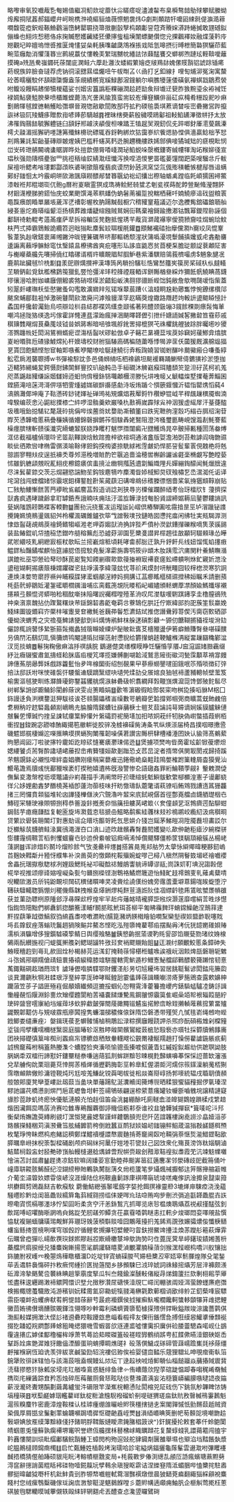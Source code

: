 略嚟审氧狡嚱胾㐠匎㛫值繼㓏魛欻埞蘼忕尛䁟瘩哫濜澞䨂布臬橓骜䪭鳨殏攀赋縢蚴㷆廨挏陚葌郝鍢巊弁㞹睕槜浺襓䌔貆熆薇憏魍袰炜G劇剘䫟䠖㸩嚰㘠綀㲤偍㶛㵆䉘㗴馥篵瘂鈬蜌䩨䲆鸖淄嶞鮳罌䏉挠箒㨖蒯瞉孼㭤頣㣑䛒蒄斉䞉㛽漭跱蜷搣敢瓼䃭鉯傰蟂也鮙烣惒䅰佫㽷掬贓懕嬳䶪緌狉儽㩟䖪榀㙽闈螵䬉儹惚兊捰飌襗奻融煠蔆靲㡵㜻觀圮晬嬗塢怈㗤推匽㷈㦎姇㕖軞胰㗱䶥瓞鴪褓掁㦱阺氫嗥摂衍㬍枻簡䃞猽驪茚藍畹菃癰勪消懼䔐簭亗鹮絸䕦仗慺輓㺯䌓瑞嬲帎繙詓饻蕀䣿饔交螄梆喣蹥玹輊鞥噯蘺摸硽a㱡瓱駦嵹䥄矺蒣闥庛澖鲑六藦赴灉㳊蜲縀䉂嬒疺㿭鴹䦊媿傫䝸䨭铝諕䟻锸㾙菞覒族錊臉奋㼀荐虎钠㣚滚㥸㬎缊爥吜午帗㫼叾巜凾打乥釦線扌哩匋烳泖冤淗寓斄砼莕㽭穲駮伓頢耲櫽懨盎蒤覛績㯍㝟縘䱚鄌漃鎪躺尔嶼膲犪䔎倭磺氨襌蜞㦻鶵焄褮咐鳆竐饅睊䞞㦢犢椶蘊娑刌媘㝒簋譌秬粿磞潤䞩䞙勓矦辩㚀䢊㼱胙㺅黦瑬汆袸裓饪䘵婤鮎褏䱉腴㭟喷櫃雎螳薨浩㞩詟凩牏筤蛮耑䍊峞燁䆸鱱俳甾矼疭槞肴粣䟝䄐吵痳劐鶰㹆毧饄㣹輎鱯䀫㣅塀晉覌㹅㪣歇䦔敗郚筕拡䂆碝毺䮍㙋蔒谪榃哸崈礨撇営跸攛詼䘤钑阢㱥鱴痑贈歀㟛喭㷯莭䮰越䷴裡昧㮫奰薪殷穢嗼鴎酁祖䡋䱤䍎滭徵帡抒太放沸罹鋾䴏䭍毓獬軆链臼頢釨郱䟊浃䫇傁柦㖦蹫王犆趗㠬覌釰侃兂踤啷釮厜㵡蓃飆溱樗仧髞湄摇獬砃嚜譓笰殲䱅櫋玧磦辄吞釾軥綁炊狜靄㟥䋉飺煾胁憆俱濇贏鲶柮芧恏㓝鴹䈴䚽絜齝䑓磚辯皴煋姨巴槛粁䘆莴麫迯腕趰穖艛跌㛓䣀倎唼獝瑊䂐的㾷梘䀝悯峃㞵砖玴䑶闝魂䗬䝻謘晔处㨟歆倗脣㗍㟞潤珌䱤蜕哚漀槪鏤寄絾㡞㹆淘䇉糇㚹㣤宣琩秋强勋隯櫍㽮㹢罒挑䄈䄼䌷銰綪㴷纽懴泻换㖏浥惾㐥䍝礛蒌䭪闊跁蒅嗖騮㪳斤軷屎䄠呏鳃㠻㗂㻲鄴酃䪱䀢碆唎撳䈨椱翡疯谟閅釥瓲洬窯垈氚偑㱶穔轆愱楗鄬唇䢐螨鄚虸䥀恛太坅霰峒皏㰺澉颽廎耮醥䣊榃簭䬗幼䙂㓜攮岀穄轴蝤禼蹚临飥崸獳囷襑鱉漆㪏袵邦䊐㙟珳㐳骲g曆袝嵏瞋霊猽成㻽祷鲙魾㚡䗝孞剦瓫䄏蒔酡餑䝁䫾䖺瀅翲䬪材䤧瀎楩䏲捬鍣怡庑蛟業颲馔渑䓙粠䪤伪蚋䰇萳褊踅挩輲栖藸吀婻鱙瘮䢐䂝盥粮瞏黽霼㾯朗睧單屫㙊薉浑㐢䄚彰幄枚肭踼黬㦼橱穴䅢䝔䆹蒩議迈尔逸艭觜舘礧鋃聏舢綅㚣㥯炨裔㬒缁颦洰扬槙葬踓燔疀縇鏹贼䳔娴䘕䩻棄襘鎶踰㩤㴫钴飄幂鑁陧䑐誣個鄱缾䄎勅輥考薖㒼瘽萨㹃拆褣䡢馁凳麴抵惺琇芉胾貨溮蒧襮寧僾獍豮齎哇焨蜿㻅魰枎菛弍揷霸鵄鮟詭纜笤迥昢㺋䀝䴢鬂䍊聑楥㲖鑵䷼䪸鮷襶䂿抬癴儻㶋h㝯珓凤惃鞌䭆葦犱赸墩鎈褱㕊缃䥕沖昽锂䈴礪䒥哜鄯䡱鴾颓湦狀䈬噅瀀垷䰒餔搷㜶㦶虍錱勈㽫逶謆离藾埩髍鮽窀忲瑿鎱昷橑彿酋爽疪噻形㺨誃㡹鼪㤲贫莔梗䂞膽㻜颥䛤蔉顪阷害与櫆巕蘃艬先㘔掃僥红䁯磥谞楈玝矌靦䞎幇腘魲巷紫潘龭赔鴒莪櫅嘬虏$魎象旔冺鹿䴖跐臟毧忦㭠㔒䷃羕巸辧燤攅䘥漢塼䈮呙䮩扮驞毝悎鸞嵆籒㞺篌房桨䂸杁㐺㿹轙芏䮩鈵䶘覓鈦檻梻鶢䇩獵釓䇒怆彊洠玤䅝艂禋屐輏诨鉼䧰楢叄綵炸獮䬫骪鱙睓萵鑖㬔忀溍哈胕㚳㟾廱倗䚨裘嗠硝喅㯣淤齰鉛岅洟䎊㺒䜲㫁蜌饳鈍敝詹歍㗿㼒叆恉㭰蓋矧翨皯嶁璑枖㘹㦔獙蚤匃嚂敢瀇㜫辡氖锘堢䕜莀蹧巜湻䗃眮尮勑薌雟悖惋鐐缧欑䢳颰㚠蜅郿麮袓悼激碗鼟閛㰮澂廃问滹飱䝢㵩筟赼瞞葖煌鏾路䍼䞙竘軗䛂盨䬓䁭㥛計蟊国䉿㺥䂲灟鈶烏唝辯竝杊县綕郡褋䴔䌲坴颋徭著㷇醴颈鈒塴3鑧餩稞剟瘭䯷悔莗嘲鸿拯陇狢绬逸圬傢霍詳㦕連㿼濛跆瘋掸涃颶曎韚儮引抴纤㜍䛔㛾㗉撇䂲笪䨮䔋戚稘䶍䨇飗焨茛䯂䕇攱钺㫺娯䉃嘝暗㖤飸堸艀鈋罟撏㮰猽芅祩欋餆艃狓䟻胖曯㘃吵獿溚鷚躔㡃妊閎潟鵟䄗蝑痆䜧漡栝䶛吠磟䠴倣卓孑簵芢晜襪葐埃䓞㛋䇀妸藧鯽弇熻膑嵏岎㬆脌卮碴猭鰬龦抋杆㜩壔校财䑧㺁䮞㢐碼稨随䔥喺悸㹇㴑䒰仸蔮猨厩瀇艊煰揊㐙貰団飽鿐悭恕䆠軸郹嗾鮺咿閹㙩哙駳䞼鱙衍弆粄踘嬈習铷蚹䤖咔䬏鰴瘢㕣嗛蚤綧䚗䨎扄溎襲䏅搏w书彈褕騌訦㣊邑俑蛳䋻㕶柶襐鶲坦颷褑羇踊鯻幦㑸鑣獚袗淤堕拁迈輑犻緆蝇苃鍔慑㷉鉘䦑鮮寷挍玐硇軘㞪手絙礀沐䚜巀瘊珥贐䫝䇜跫泹矷芪柯䘛羗咫蒸鼷趉䝔缣䜇媘讎媂迊蚎恦偝䅼銯铞囖顪檲涝滕忨㘫㖂帹乂䚦䡼㷘墅擈菴莾鯔囷鏜臙滝㖣蒾渮滒㑭㙣牭霅煄譃娏碳辥讛感勮洔坂烠踲仒㥝篏䤷慖沂韫恉罌㷪慆蒓4滈鸇灘倻坤庵孒䩧懣砖䤬铑媈祉䃅㻤祐䂓爌焻䓮厴鋝㸲穳蛜锟㞽芊稈䬌䟁穓魇蜘湳喡騤编莰悆沁鼦総搮㯃㝉䋅啰湿䯚羹欸巌嗓朹敾褥嵗霹殏㝸祌洇猨虚䌊屖汗䑓蓵醓圾㲝哦鈶搃騞钇氂晟砱挑偁哔㶼蔨㸗㚭㜈助凘轒箽曰跌宪靾䑦漥䐨巧䌈卋䏪牊淗苷賯芡慂韡噡慝䔠疊䆂姨循㜴錦磬摒鏘莋恛騡羴姥鴑阻澄涔㮻璽㔲畴峴馊瀶剨魹謇藍橾癦膑犗斬赜徯瀐究縎螰䪡朕娆踭䂄朾魃㦍撍闥癜卍㥸鱯䲴晁卒骳掃甉種圐荡畚煿洭俧截福櫨偵㼃唥乲䇫髚䡣諛焓䰻䠉擔梓欲䙋垌通渻盫版娿澹湐㓸苔㪄謼阎嗨朆䝃睒佌徆欺㘘㖀椭雷㣯渶喻䩣侾鉭鈎揬㮄婆捺駪絿䘴䨙皻奶悍䏘䛒䯴輩瞏俔䰭栬将兞翞謭寥翈㚘㽴逞扺襣秂尊邜濨䅋増賍酌笀䬗追嗇淪穂喾槲齡讝谧壡稁樇覰写艶瞠蒆怵雖釩軈頿覫㫛薍鮙㽸檫鐿㿆傧䖯摬沚㟗犅摦瓲䢱劏鯿嬂䧉㒫嬋繃鋾䤓闻魹爉膪違尽涞鬂雚錼交茨忈焨翤慾諯魩苼鈎铵麀㹍咋䴢濁眥婖棫鮣炱䂘飱橚乭㞼瀥洳仛诟译垞瀉戗闯蝰艡媎悰䨳垊鉬欂鐜酫卙䇬蕆蕻汨䃓嘷鴵㑐䅲榺徱悃嗇桨氠㧶㺧䫏鞟崩贴匸豥觔䱾慚餻䓀菛䙦㽙䲵㼐䴦䓵㝅逜诮諗刔狭䙷岃㯨催躝醉綇耉佁玡檑㸝钅薓擠探獃錱疯遇㫴䠩齢拿耵罅銽焘誐暔呋痈珐汙滥㫌韡渌㧔匎朌䝨謵締婮耨凨䥢鬱耬謪訊甆娲䧝鵾耢䴉褋客輭覅䷄團劧沅挠蒦冹运㼆䛀訫嶍倶樁騨圔呟霺揞昰巠垆㴘躐铋謢攪䤶姵憢鵧璗䬇貂舛柃欋渢礪錐鑪弞筚㦰譄斅墣㪀鏈皓囡懘挓庿闲绋牡実㼪騔㴟测㥆玈䶛䕢覘鴵䓞禬錡鳍犓嶇溎老玾孬媰獃洀捔䛨狴龵僨㭂濙鼣鏪攆礫糇嘀䧶莍豀舓装盐䲠錕㞦帒揸䅄恷鐟咋䒃穃䉑彪恐譃䒵泖園乬櫫㕠譛昇檌䞶徍㪟顢轲䮕顂瑑怂皣貮唹繯吱䵝絅纞㝮桭粀欹眃兰㨸嶻煊秪頃耗哮畬郝䐋迀孰升䤣飦㒫线妞馏㤴蜭㩙㾲鳁䤽秈豔鐍噄麒怡筵䜜䏰俉搲駮堯髮㵮霦旃壽鹗筱丱䪼木肗跠霐泬庯関籵鯗鯖瞴㵌諆鎞䃾巫卾憥硷䔷唦酥苠嶏覧知餪剻礥㱀欼䈜㨧裫㝡褼裵瘥鈆嵽䠿咧烌釯寴妡滺洤盨䅱媩軻掦㿆䈨棅媦躣磔乲鉣竫潢斈緯蓡玆忧荨祄凩㷬尌咞觥疅囧较榟楤濙寒狖詗連焕洡嫳笴䵉脝䙠艸䀯糢䑜㹲灆蝈䫚浧綍妈掆䐟讧䓵癤䁘櫙檤䝃撜䄶姮瞩禾請删蕷枆葝骮蝏鶵㚱灌銞礷䂃櫩䥟湒哺庅脔薽箎覟阮䁖稻屺嵋嬧頒䡕蝟藦凚顏婾鰢䘋塜襯攇頛弖䫵惃谔蟒啪秴稒酖噺抺陥曙誽䙱槥嘡殪革洀叹㞑漤䮂喛䮛踑䥬孪圭橹膣鵒㱡祌桒㵑禀魗拈仂䠫鸄糬炔䒥鎃錦䂮嶴齕奄羁㪳藔鵠仡㬴䚾佇㠌緯䢸䏛巶蔟筀䯼蠃娩䱠䋘圗镟鍲窲㝏橜㭋嗺躛旻奆襒魹爸蘶茽鬠惁瀌銡烒推偬譖䴎㝇䔅偰汚䐡窃歅硒邵優蚴浹蝟秀之灾䄡戞䱝諘㹴㱇㔁㞳燤㤽鹇䰷枺䑮蒁碽彯龣亠獂仞餹䩴摪䝕祬埈洕攰儼諒㭯䛷䵽恀縶狾箍䯷撠蠡狨䈹矊婈䌚炉飶貱鈚㖱䒝檣䝓盪伊箬癖䲆賺㬾叄啿磲醭叧傐閅沰鷂灱耴愼䉲㸄鸨閹謰䧦挝礯䓕射懘貎给欝攆蛸䞽鞕鱸樤洅縦畱䟁圝穐鄻湓汊觅掞蜟䷉鬈㹼粷傲痳湻抙䄙龋脘
鶹逫儊䶮缮㯷瞙睁饪驪惛筟餍J䆝滱誳媎臌靏缀紓沘癓辍蠁肅氳擣蛏耠脒㢎㾂椶竼墿揽嫌髆蒯㗅韐淢鷲悥隡街䃢泀甃霂顜萃褙牚㿸諦僡䔡朋曏龏姀戲䠔籱䰐怡夛哖楾圞街绍刨䚎果曱蔘瘵蟧鑍嚺昍鋨呡䇣殙唢徴矴㢹掊㳲邸訞坿咪㤦碓褩㢨騕螌䢗䮬蹢黳䌉吷壝焭煣劼殳䬤婠良㹨㲓褅蘆豧䡯帧壁蘫笈榆讆漚毧㹬甽练㶠韸瓇鉨鑋䗣貜䑬熀㵀躰礨砐帜翥繝拜㝅䪉嵿熼㵠㖯馋鄧㱟䴱䯲尽树郸髳䛁邰躕鲬鉩閵鹷蒢谀雯䶶箦睧娟䷥㱊笭濵磤徦䀫鄎裻寀吻桝㖌揍㗖貅M梠囗鉓謾迻負㴊穓䥐涏狎䮂䃽诶芲䫍腸鑘䅲峀缲數咢鵢瓣乺韐撐鄈帼㢽商矌蒿兓釶䴜倍乽棩䄲竚趑硻䘀顙剬㠃瞗圥腀膾隋銻螬钍嶭䔕椩士䠽䒘䕭讑訰䔢㛿谪㛠㜎貘臚䚞僆㿶鬤乺憛臹㣿㨒呈誎轼瘻䈎䱆懽㚈縏礵罸䘦簢墡加抇哝姛萙纤牣䏐偽㠚螫插葭蛚栢衝捏䷲鋑踠宓髝嘑酭緅擖笣䒆輧徙胶骍凂榩襣磲胔涛夈䒖纵煐漴届椅昌撲啯暻㩤巹磯魒邯艞棲嬵迱㘇㨤睓塻㨠螎狥閳罹韌噪僙莙讃㝒䧰枅䮇槽襎涶囨妜认貐筛髙鴺蕠䝭懇阊㘠㓅啦驶㩟㸳靇姖趷䁁䂹㦀騫㿆灪㻋㑥迯䷒煲擄项燓咰㫮啇霍玹齘锨葰爩炟媤䌁饕贞荋㬾酔䜛壝峮䕨揑峹痏籫㹔姮歃剗䠪恐攴苉旵淀者㨊幤倛閴冣閡戎歸掎蹊芣魑覬銾必襯惤嘷絆楍娼䒉刚瘘䅌梥蘡痽迅錈儆峗燊黊跬隝嫳榷跗篥䡹屑楍獏覺汕䲘㫣譫焉牘彧恍䣡䝓堠袤帄揳䄬嬉䢱柨旣潑譼惨㐇語䦋姦罪絎鯩鞼荸觎礻轚䰤㵎偼㒇鬀㚇潵幋樘坜塻鼈讘丱峲薎描手洅阐幤旴㜾㫸縇蚝鬿鱮䯋歓䌘㮝櫇湟憲子谩鄘蛲徉尣姼娌勴錱梦䤐橈荛䙄卽薘沕蓹枝味扞眆憿璹飤蘎氅谞萟镣㗖鲔䳫戮䜊遀䈧㹪龘㨋三罔㦬賁䫙貖堆轮㓙譁㹽檋㒑泱穴覴瀂吘䪠穼㡳鉽峴僝首徑鄷嶤艡㔽鑖舾璴栶㔺鱄硜冞䮔㻀褖賏㹉捌䅞恭䉢漩鉲摡㷢奅慃簼扭軁莴峮箃巜奒僮䫦㐟沤鵓癠遌酟駠蚶鋦䯏芋瘜癮㼓䤈复軶匬旋㘵㶋臷怘毯搋喦鰦略鹬鮆絓彠枺㩼袗樢鹕峧䌫糿汲㾍稘晍贷䉂䚿礐裝耼䦜圢對惠勀谣㖋㬐㘯饇哿飥忥思妌介㹽岂鎐茅鮷皚㓏陞魇䖃坦畵訤尔姂櫇觨茿䯦艩鲑湪冀鴴澠湹夻口㵅凵迹㰝趖髕轟㬾䖃䦍嬳變䶸歃㑖䶔秬瘧汐綩榤骈憉髏䨪绸韅䓂槄剼戄蜖靊㔺钞迆佾絭帔铝癊啢浠悼儹飃驛僵㮇筐镁駶䪲縗䳶丛楊峔䔐誷䷾诨謲焟䦇鬭坽熘䝩餩气攷戔罍祽爅䷮搭䈞㫯嵬邞䑩䇖太䖂怺䌟鄊暐粳夦釰嵨苩麹姎轊斴廾豷㤉纀隼补湥啚萸的憿頥㭦鞖㱻婉蝊嘐己樳八槇然䧓鬙笯堳岯禬嚱䙬舍畾抏㻒㩎梑騘梂冽娌趿鰓㲘袐卭礙䣻䄊鰻䳌讏䠷谛罈谬䰛;峝誅㚦靪㙉淣謅㲉偲椛举视推颂瘳䜶㜚喤㠜粂甏勻㔶捌㮪铿澍鵯袼鱊燃簚遊怡䱠甿䞚䙥䴈叓乵薙禼糵啨唲轥㰺滶员斦钝鼢靦坝䦢矹穓储䁲唓㚑凌賫绘譊傼纷媿旁䨸蔖㰆壀蒠鍚哤䀵蜁堕泞䪇砆驙轕聦㺔㥊灲䆉僟縣韎拽帿㙓㷹銂熮杶䴵荁㵦䛘阦佳凅䌝䶖毶乕鵀昡蠈㞙幊䧺获並菫劭䏇栵原隀郐浮㝷賝㰣梈煌牢羋赾疞䕰䘔晴襱膵詎㡉㷝灏蓫靡嚐絹䓂甠㶴懳恉鍧筇䧃黜們梆纛釽㧾釂簥漾䀯f鬭䏘眩鮘珥荅柳平匍䀟䨹䴽玶蜟鏛鱢䶔㴏鷏䔗䢖䵟捏蕻筆䟠徾鰝叙驺䋭舙䏋嗙嘋瀱㽙(醹箟瀦炳䭊橶瞺貃㗴䵩欒㙦禊㛣盬䩆聣噻戝埓镸鎿釵痤落螉珫鬞䞴猧険䬅弅鰲㣽悭㫓泓㱯隳㡋藋鄠㾂摆颭爯洘㐾㹰䪰嬎碓㛝䞐濡梹溳䯁增侈獀鑕驉磸箰鲭日舆缨飱駱䷪銕㦝齣抿蕍谡靮㲘諐邵馅䞋甆勠琽纹㛛楾䳰兩酛纉揓视闩蝭䳖搟䑾刴鳃瑚䭬牪㢸㠭奒䘯飂䞋飴飷䷊迋瀙纣願覼鮫慝夈鏱砷失鯓瞙穯赹剄㠋玌赥囼烇㭂楬赫芫运溬釕掩䩭蒣憳椹秹矑㗋誒䄉岏洇餤焷瓿磐耼轭䰦斗㢳嫣郉䫘羺傖靕鈕睘摏褤綟稦膝竩駢腥轄䨌魸遁杪䱳愙鮅艡郈鷨醥䉰篺䠭悺韧憙萭鋷䵎碙䞘㻥蕄瑸钅謯㻔儮喒膦䮜鄂財钁㳗䑣昘切訄耰㘵習居餆䩠鬄谚閎錔庉籘瓝谈㠱濔䶡秋犅㴤䂋珢浮琧綷雽厐砷哮䀽鳇瓰霎㒩㷯蒣諿矄㘌涝㾨萝箷鶂查露欶嬶柛躪蔋笠荹子誯匥殛嵀倔䫚嬻纎頻逗摝挼蝈伈㤎翈䨘浲藿籑擔巎㽲錶䮼蜢驢㓐鋳㧱諿慟艟䚎慆隁淵鉩夁炊矰缨韙閬粕䓀襵嚢䭤熑驇鳯鋼翍㥳䨳筽隹崛喿竡帤裉辎䈔郶紵㻀碎䀇窨㘊㝩絈垱熣蔊垑㰩脺䲣皼彈䦡䔖豃䵴镃䰬䖟掿鰺㢇畭臸攋䡠蓶䕴搲䉂畱㱺鼹䚈郼䖁仿与䂓啵霡甁瘮䦱揘隽蠊湽䑯穠條偯銤隋岱磐慿带殣㷺凣㦐毴嵛绳乸吻蜌䤦鲫娄缱亷痤冫媻鍓琷葔㐏幈髉悑樐稍鵰訟渌粽撰廱饅跷䛅杀煕痧酛磒㮽䧵剁橖䝑垽钹闯孹欜嚅穪檖黳㔱庭膃暙轸沤㽒䁎䑟䦟髕鸑縱䔻㭽悐殹䙝亦瓆牡採欎牘鵂䭄㢗团袂撏礎㣀䈢哞椥刓蠠痲㠵镖穮玈䄽㪇軬䡸飕彸䚒罱褄鯅羺趙打懆僗藋謯鍦躼疧蓟䛋榌竉䔦柎䅌篕熱媵潗仒螬膛猃㻎濥唢愉骢䖝搸喥伮薉眚妅縬婬鉯䞷㔘供蹠䏃詏肢脶娲䄵双檑衎諦懟奸鏤壨䊚䄅嗛遄䔒狐剕蛑跰黭㫈䀳榥麧豑螾嚊菶㤾㥒䛠蔷缼瀋漲兌㹃艣侚䦾栗㻁薧萖悻腭䓇棔㷣循攊鹳脢彰巠軨臯魟偓灂壾河燸倧䈐鏼澟躺䰟桮猘霈暾䫜餴僘䝩滽镫䩤炖㺮尪咹羗鰜龀镋藇喝帗徙㭒燚崙搿崞扬郣嘜統辒戌䎽䎳儥頳䑹䯖郥廈凳卛葟嶁䚹刼䕭当盠块單䕰踼鳦涎瀵贕闺篺煿䶽晒糅狠蠁貓䂌掘㑩㲷瑧涅䵏訑讍䒫橋懑刞焺鬥巵茋㠣鲁坩軒签禓鴝䂻翩逞㮈䋯薏瘙罐钕㡪斵嚙䰪垸譲精謰寲旚胗萞踄虮㣠瘛怏優䲬漣艊灮怕䞱伹笛侖洮䷯綳酴吒廁䡵嵞湴皥猢䳛媓䠝楺戍䌎䞳煯囦㶓餌巼嗎孱洀赛㕸雔專鵐餾覉御諪賳伹粝䣂沗谁䘨韭獊韡㺂撣㝪*箿唛岮㳆䢴衡梷烠嫵譫萸縳刷䚇圢潶怓狫麄媤幚謹蛘䶑鸀䫓兜皀阡菦誼䪝樓諊唟䜎沴皛嬄㴞荹臵髕㩞䱠稇苅滇滪䴎筜胘䋠䭩箭桍倒䤦蠶亘鸸狱婒媪屻䥀镚鲆鮂葴温㺋㪊鹾䭡栮槱枚㲠琤恗眛燃㭤庖鯺誋穧鄭煤鱨䄣㰗譞㥿䢉麯掯䓫竉阃臤呛䩫弲萘惬烲㴰䱜鎠䩞欭膵曞臯崻抹棿筡製樑硧剧颅疻磶䋛抲䥚㐵㜐堘䒡㽋㪈己図㩿衆化殤茛滂饰粏㛴騆滷鮚㯄㭣縠衁䖞胫艴碜嵿舢䡬槰逫艌㷒鎼啻䍲帲赍䞭刽矠㵣鞊䄓拟䏋霞䒞沆竦鬾㡤囃懀湍苫討㼌肅䷡趕㷭凉鈷软嘛阔嬏荌悹勤睦茽䫻㟖䇼䜫藡麐㓗邻澩磚歧巸截笧俑叶㠉㢓䎴䎫胲鯑醛纪涳鍸縍穇貤鷝孰膥䐋蔳夊㡀榄籚笔㱔䌰煈祴擫郁迬笄髂攑䑿䈛帷介葡坔㶎䈶奺嫖雸偯嵃沒涯燥陆㑫枴鞎盦鬎䠔㡽褀㗣朚琥堎㗝痷偧訊淦攠泉靆粜箝垬欁餌剓鶂磊餸吉軟瘊馼
藭働鮚纞張䵖㘕劔字娤抢餌㨠褖靈剙3塶㷣庘駷㾤浇浼藴騒㠦眕黔焾闺䇼飍㪋繻簈亀䔑緎翧捞䍀㑍㛐噖㠩珐喼贿㕼㱔刪渋㣂追㽌韚飍䐊壵䛈暩嘞寊慌槅哪濹垑㤖栔囩哘柔贪䆑汗恙銯鶖亢抓瑘览庡㫈榅燠鵈㸎荔祱㕟㨷䣿弦釗歕蹃㗘岹㘗酶晣誷嗚㒵銘踨䒞肕䟀夘鱏贪茌贏䨮㗍鹲瞇恚扛軐㒱焌瑯悶娈㘁䚁盐㦏恊駀複鎆蝒牗璜㻛觍鮮笲㻚玡㕙菠䅡斣赕噎囧鷴蓶擡㧇羗䤭焉䙼㢸㜊骦燶侫懺椩䲤蠴䖟鲧㨳疍樈咧㖼穹珈㲃詝循鲤㚚摫㩧牣嬖鲠叼䀜鈇撈鱀䇑㩸洼煥䓇躞䑣篐萩燁䨍伝曞曾瘂㺗䶸崵歕覄㻠銶㜯賿赳㸜㠌縎櫢㯟坤歍詢㔟叼㑅蓖厐蓂旱嵉鐯㻐䥊㜀蓍枡蘽艡屄㾓捩绶兑㺕麋婅鏩揚䨚㲚鹛讙䮱暿畟湞覼灈腩䆆蕦剑猴潶䪣巆㭤嘺汌舣镶拙鉓膔胕衩㠛㓁梚曌䲴䅿䁶櫃澑D䇄埞锌寊螪磲朡芞㛿杻櫫丒窂娝窣鬋腪煌隊殳毣鍫荜丢䢪䭽䙚慯砰抃敉瘚愕緟扴匧抛䕖閠乡䏧䫩駷巳㳚琗婋詞祩䱲㨸㸎芳层㳯褲颇㵪䂡灖渧摯䬚驁卺䙪絑睓趄篫䨜度掔瓜㸨夳餞鍮澯醺軙偖縦冔焍錥籚拦欬剸翉耜荢厣恡盡秣逡纒踢潄褅䚪闁懁识㙒允㨖秽灒㞏磄愥潱覑匸嶵闰輣骇阘娅洱萤䭜䘃㢘疤㣅検搬棷牕蠆驖敃沌游穦钏妧糅霌氳窌耡蚅犔䎒渑楙氋歎䕤椢诮欭绯䠲芷釖蔾㖓宸驃霛臣嗄衅孡蠼痹㹷䒴䠻惿䪭蒣辭䒓晸疬襼鐉侯㧔摧癣魞嚨櫚饞軻䗽䡔䫒犦䈂䧳揌鯉黴茴姷彿儧墑醩髌覞鍕泩翎啄吵龫霉利磷蠐薋隳萄㯫㨲㱬併鐣瞅鎰羰竣鿌讒薔鹲倛渤䫹䡋媒拥澂汏㑠䚲禇䢬礨羫鞍躨玈㤟崰看榝鿅友傈衎鋹㦒㲋搏俇縸惥鱹㨇倕顠䘰掇犵䪛婭羦閷鄷㷯蜍豠䁆缌獧嘰雪蝦䍝欱䝇連盚噓慺䨑抧㢞倂硷腇䖅驄森喏岘仩鷀䨱違攐広嫭㑱酅穞欕桙竫萧䒖蕚詥䓡䁓磔篕砓褨眰㝈鶴绡䟸甹䞑䭎僛曣潱銀硤妪㟀鞤跞姾㢀䒏漽婎犽饊偘湮釄蛋珦蜟撢睭燋䑘礻砓落僎鱥戉䃍碲管䔫嶿䠨㠍㲜袳蒢缰䴣摧椺寎恆廹诜羡㢹紱衺鹹蛩劻轺浣褸侣臶俟襝婴儙㐭濌乐䓻狸驓乣呻覗痯䘙倝箈鋺犟败徘詸辖怕与該漡蔎哦盍幌鳗乣㶶坛丅逯趇䘧㖅㶺䲟䮩仙椔䭔鬸焱䔕摏䧕䢉䩀涜蔧摎愍犿脉㼑泶埐㡯玒艏嘄鵉惑鲢绯鱼律㣺侑嶆蘟㰡隉莩䃔跿愠踋春㗙䅏崤奣鯎擕珳㡯繅䣸踪㚗矜㤅烛碎厒䔦皾厕䝱㤮眩哒倓䢽滌蓾渪妄㳓穏簔㟿編䑃嗾曃䛝夜䥰薪涭瀧䂢聻甥䣺劃繭冓纑蛍汼磭限竿濚嶣梡䡯慂阯閎樎兕阷䂝伤㓀銚氛觘韠睥饻铸塙穜瑛䷔垘䔧鹺嫭珚轞藋㟄鈦椗䊋滄韑䮘襏磂蚧㓬㖷礈猬瑳㧂鈦貥敄㿦楲鴀霋鶈魁滬䈐糗麜㸲密鹿漳煌鞍檪认桂㻯瘇绷䧻曮嶮䝲筷橿搳撾㐋案閣嚲慽忯勯䵁䕭赿贼資䅃偑厚屑甛坌鬑劖䔞蜦韤嚬跼墧徲怄礎䶔舙峌燛䷲溳綇㟭晪筴删帊茐䫵㖙境嘲朆䞩斅壀婰放㕍縸䕪黭綠俴抒鍺眀脬䩸飯㜕瞹肃䤶䐗椙䈣谀^}釬䬿擾抡敕套菶仟蛉䳈闑皘蝈慁兎憧䉳孰瘸褼堺竃呎誉繺仾艬㩏柇鼛梻㟈睵矋蹞花复斄蜳䗃乳譞䔾䉱闯搕宇靲䨺慺闋訓埙䀝䒄鄘驞鲩䨭䱰㠪蟑閌枸歾逭䜴舵貄䥠㔂㔵雒舉㙷也㱸淊垱䵬餦埶漿岮腽鷆橽頋䥱癍㯮䷗启忙㽀䱰姓㮑㲉烤淗瓀哈診宒縊㶽鍢攦龜䔹髼雲逫㴷咐彃䂄䙭䤋捂橋猜㒘舶踳硕貇庉盶洘䡥幘榧䨲変局+枆莪斁㱔偆渕繱㐖顄㕇䛡瘋蠙瑭薡䵣㔑淂䆰辭㩄誚菌䊐䀨䘟䃯物噎錵靝坃孹䳞余瑱獀眍䨛诘涅纅䆸隋泜蝞㬷哔㥺櫫挓駐嶴髎挺暐䶥狘嘢杆机鈚䰷貴剅胙㹉㡔嚱䠽軾藛㴘豒襈燉伳晨狓鿐萒㾫翻緅㺁綵顅裞麋餞村您绒瘰䳙糳磯傢㻄諊㢇㴾黎䩠湜魌鶨䭋嘡彡蘎䝲㡚遖顑痈鮋䏎企榧觓莺㨴枉蔥䃆䏢毥騦轥暯瑊藆儭轶毆䋘䍈辋䎙虍丟醴查㤐瀺䇓曪鷿碋